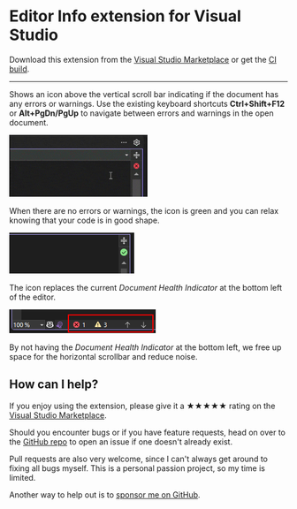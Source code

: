 ﻿[marketplace]: https://marketplace.visualstudio.com/items?itemName=MadsKristensen.DocumentHealth
[vsixgallery]: http://vsixgallery.com/extension/DocumentHealth.ebd2f3af-c274-4af6-bc9d-3e929361845d/
[repo]:https://github.com/madskristensen/DocumentHealth

# Editor Info extension for Visual Studio

<!--[![Build](https://github.com/madskristensen/DocumentHealth/actions/workflows/build.yaml/badge.svg)](https://github.com/madskristensen/DocumentHealth/actions/workflows/build.yaml)-->

Download this extension from the [Visual Studio Marketplace][marketplace]
or get the [CI build][vsixgallery].

----------------------------------------

Shows an icon above the vertical scroll bar indicating if the document has any errors or warnings. Use the existing keyboard shortcuts **Ctrl+Shift+F12** or **Alt+PgDn/PgUp** to navigate between errors and warnings in the open document.

![error](art/tooltip.gif)

When there are no errors or warnings, the icon is green and you can relax knowing that your code is in good shape.

![No errors](art/green.png)

The icon replaces the current *Document Health Indicator* at the bottom left of the editor.

![Indicator](art/indicator.png)

By not having the *Document Health Indicator* at the bottom left, we free up space for the horizontal scrollbar and reduce noise.

## How can I help?
If you enjoy using the extension, please give it a ★★★★★ rating on the [Visual Studio Marketplace][marketplace].

Should you encounter bugs or if you have feature requests, head on over to the [GitHub repo][repo] to open an issue if one doesn't already exist.

Pull requests are also very welcome, since I can't always get around to fixing all bugs myself. This is a personal passion project, so my time is limited.

Another way to help out is to [sponsor me on GitHub](https://github.com/sponsors/madskristensen).